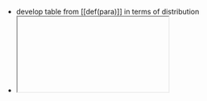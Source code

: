 - develop table from [[def(para)]] in terms of distribution
- <iframe> https://docs.google.com/spreadsheets/d/1gbtGAA2YUaxXgHegiyoaa0WVKfPxnIgd7pxvXZABcIA/edit#gid=1633439295 <\iframe> 
